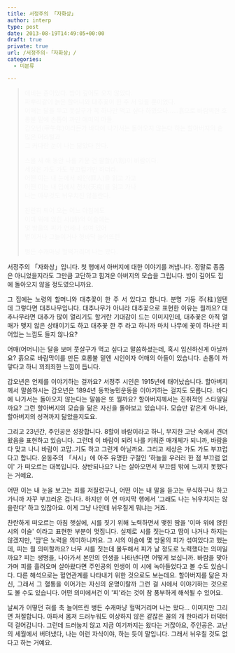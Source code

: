 ```yaml
---
title: 서정주의 「자화상」
author: interp
type: post
date: 2013-08-19T14:49:05+00:00
draft: true
private: true
url: /서정주의-「자화상」/
categories:
  - 미분류

---
```

<blockquote class="tx-quote-tistory">
  <p>
    <span style="color: rgb(246, 246, 246);">애비는 종이었다. 밤이 깊어도 오지 않았다.&nbsp;</span><br /><span style="color: rgb(246, 246, 246);">파뿌리같이 늙은 할머니와 대추꽃이 한 주 서 있을 뿐이었다.&nbsp;</span><br /><span style="color: rgb(246, 246, 246);">어매는 달을 두고 풋살구가 꼭 하나만 먹고 싶다 하였으나……흙으로 바람벽한 호롱불 밑에 손톱이 까만 에미의 아들.&nbsp;</span><br /><span style="color: rgb(246, 246, 246);">갑오년(甲午年)이라든가 바다에 나가서는 돌아오지 않는다 하는 할아버지의 숱 많은 머리털과&nbsp;</span><br /><span style="color: rgb(246, 246, 246);">그 커다란 눈이 나는 닮았다 한다.&nbsp;</span>
  </p>
  
  <p>
    <span style="color: rgb(246, 246, 246);">스물 세 해 동안 나를 키운 건 팔할(八割)이 바람이다.&nbsp;</span><br /><span style="color: rgb(246, 246, 246);">세상은 가도 가도 부끄럽기만 하더라.&nbsp;</span><br /><span style="color: rgb(246, 246, 246);">어떤 이는 내 눈에서 죄인(罪人)을 읽고 가고&nbsp;</span><br /><span style="color: rgb(246, 246, 246);">어떤 이는 내 입에서 천치(天痴)를 읽고 가나&nbsp;</span><br /><span style="color: rgb(246, 246, 246);">나는 아무것도 뉘우치진 않을란</span><span style="color: rgb(246, 246, 246);">다.&nbsp;</span>
  </p>
  
  <p>
    <span style="color: rgb(246, 246, 246);">찬란히 틔어 오는 어느 아침에도&nbsp;</span><br /><span style="color: rgb(246, 246, 246);">이마 위에 얹힌 시(詩)의 이슬에는&nbsp;</span><br /><span style="color: rgb(246, 246, 246);">몇 방울의 피가 언제나 섞여 있어&nbsp;</span><br /><span style="color: rgb(246, 246, 246);">볕이거나 그늘이거나 혓바닥 늘어뜨린&nbsp;</span>
  </p>
  
  <p>
    <span style="color: rgb(246, 246, 246);">병든 수캐마냥 헐떡거리며 나는 왔다.</span><span style="text-align: justify; background-color: transparent; font-size: 9pt; line-height: 1.5;"><br /></span>
  </p>
</blockquote>

<span style="text-align: justify; background-color: transparent; ">서정주의&nbsp;「자화상」입니다.&nbsp;첫 행에서&nbsp;아버지에 대한 이야기를 꺼냅니다. 정말로 종몸은 아니었을지라도 그만큼 고단하고 힘겨운 아버지의 모습을 그립니다. 밤이 깊어도 집에 돌아오지 않을 정도였으니까요.&nbsp;</span>

<p style="text-align: justify;">
  그 집에는 노령의 할머니와 대추꽃이 한 주 서 있다고 합니다. 분명 기둥 주(柱)일텐데&nbsp;그렇다면 대추나무입니다. 대추나무가 아니라 대추꽃으로 표현한 이유는 뭘까요? 대추나무라면 대추가 많이 열리기도 할거란 기대감이 드는 이미지인데, 대추꽃은 아직 열매가 맺지 않은 상태이기도 하고 대추꽃 한 주 라고 하니까 마치 나무에 꽃이 하나만 피어있는 느낌도 들지 않나요?
</p>

<p style="text-align: justify;">
  어매(어머니)는 달을 보며 풋살구가 먹고 싶다고 말씀하셨는데, 혹시&nbsp;임신하신게 아닐까요?&nbsp;흙으로 바람막이를 만든 호롱불 밑엔 시인이자 어매의 아들이 있습니다. 손톱이 까맣다고 하니 꾀죄죄한 느낌이 듭니다.
</p>

<p style="text-align: justify;">
  갑오년은 언제를 이야기하는 걸까요? 서정주 시인은 1915년에 태어났습니다. 할아버지께서 말씀하시는 갑오년은&nbsp;1894년&nbsp;동학농민운동을 이야기하는 걸지도 모릅니다. 바다에 나가서는 돌아오지 않는다는 말씀은 또 뭘까요? 할아버지께서는 진취적인 스타일일까요? 그런 할아버지의 모습을 닮은 자신을 돌아보고 있습니다. 모습만 같은게 아니라, 할아버지의 성격까지 닮았을지도요.
</p>

<p style="text-align: justify;">
  그리고 23년간, 주인공은 성장합니다. 8할이 바람이라고 하니, 무지한 고난 속에서 견뎌왔음을 표현하고 있습니다. 그런데 이 바람이 되려 나를 키워준 매개체가 되니까, 바람을 다 맞고 나니 바람이 고맙..기도 하고 그런게 아닐까요. 그리고 세상은 가도 가도 부끄럽다고 합니다. 윤동주의 「서시」에 아주 유명한 구절인 '하늘을 우러러 한 점 부끄럼 없이' 가 떠오르는 대목입니다. 상반되나요? 나는 살아오면서 부끄럼 밖에 느끼지 못했다는 거예요.&nbsp;
</p>

<p style="text-align: justify;">
  어떤 이는 내 눈을 보고는 죄를 저질렀구나, 어떤 이는 내 말을 듣고는 무식하구나 하고 가니까 자꾸 부끄러운 겁니다. 하지만 이 연 마지막 행에서 '그래도 나는 뉘우치지는 않을란다' 하고 있잖아요. 이게 그냥 나인데 뉘우칠게 뭐냐는 거죠.&nbsp;
</p>

<p style="text-align: justify;">
  찬란하게 떠오르는 아침 햇살에, 시를 짓기 위해 노력하면서&nbsp;맺힌 땀을 '이마 위에 얹힌 시의 이슬' 이라고 표현한 부분이 멋집니다. 실제로 시를 짓는다고 땀이 나거나 하지는 않겠지만, '땀'은 노력을 의미하니까요. 그 시의 이슬에 몇 방울의 피가 섞여있다고 했는데, 피는 뭘 의미할까요? 너무 시를 짓는데 몰두해서 피가 날 정도로 노력했다는 의미일까요? 피는 생명을, 나아가서 본인의 인생을&nbsp;나타낸다면 어떻게 보십니까. 바람을 맞아가며 피를 흘려오며 살아왔다면 주인공의 인생이 이 시에 녹아들었다고 볼 수도 있습니다. 다른 해석으로는 혈연관계를 나타내기 위한 것으로도 보는데요. 할아버지를 닮은 자신, 그래서 그 혈통을 이어가는 자신의 운명이랄까 그런 걸 시에서 이야기하는 것으로도&nbsp;볼 수도 있습니다. 어떤 의미에서건 이 '피'라는 것이 참 풍부하게 해석될 수 있어요.
</p>

<p style="text-align: justify;">
  날씨가 어떻던 혀를 축 늘어뜨린 병든 수캐마냥 헐떡거리며 나는 왔다&#8230; 이미지만 그리면 처절합니다. 아파서 몸져 드러누워도 이상하지 않은 같잖은 꼴의 개 한마리가 터덕터덕 걸어갑니다. 그런데 드러눕지 않고 지금 여기까지는 왔다는 거잖아요, 주인공은. 고난의 세월에서 버텨냈다, 나는 이런 자식이야, 하는 듯이 말입니다. 그래서 뉘우칠 것도 없다고 하는 거예요.&nbsp;
</p>